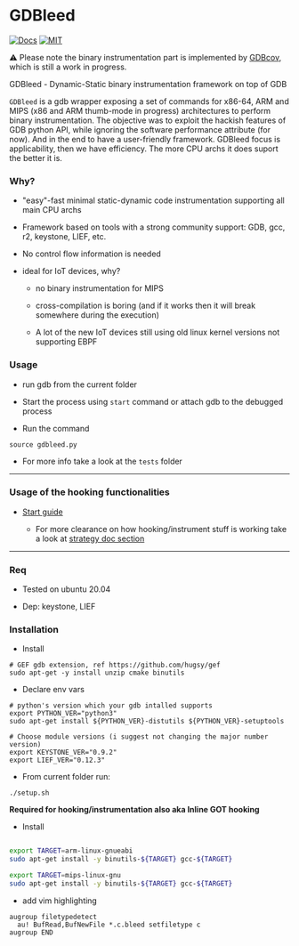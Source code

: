 # GDBleed

[![Docs](https://img.shields.io/badge/Documentation-blue.svg)](https://tin-z.github.io/gdbleed/) [![MIT](https://img.shields.io/packagist/l/doctrine/orm.svg?maxAge=2592000?style=plastic)](https://github.com/tin-z/GDBleed/blob/main/LICENSE)

:warning: Please note the binary instrumentation part is implemented by [GDBcov](README.gdbcov.md), which is still a work in progress.


GDBleed - Dynamic-Static binary instrumentation framework on top of GDB

`GDBleed` is a gdb wrapper exposing a set of commands for x86-64, ARM and MIPS
(x86 and ARM thumb-mode in progress) architectures to perform binary
instrumentation. The objective was to exploit the hackish features of GDB
python API, while ignoring the software performance attribute (for now). And in
the end to have a user-friendly framework. GDBleed focus is applicability, then
we have efficiency. The more CPU archs it does suport the better it is.



### Why?

 - "easy"-fast minimal static-dynamic code instrumentation supporting all main CPU archs

 - Framework based on tools with a strong community support: GDB, gcc, r2, keystone, LIEF, etc.

 - No control flow information is needed

 - ideal for IoT devices, why?

    * no binary instrumentation for MIPS

    * cross-compilation is boring (and if it works then it will break somewhere during the execution)

    * A lot of the new IoT devices still using old linux kernel versions not supporting EBPF



### Usage

 - run gdb from the current folder

 - Start the process using `start` command or attach gdb to the debugged process

 - Run the command 

```
source gdbleed.py
```

 - For more info take a look at the `tests` folder

---

### Usage of the hooking functionalities ###

 - [Start guide](https://tin-z.github.io/gdbleed/start/)

    * For more clearance on how hooking/instrument stuff is working take a look at [strategy doc section](https://tin-z.github.io/gdbleed/strategy/strategy/)

---

### Req

 - Tested on ubuntu 20.04

 - Dep: keystone, LIEF


### Installation

 - Install 
```
# GEF gdb extension, ref https://github.com/hugsy/gef
sudo apt-get -y install unzip cmake binutils
```

 - Declare env vars
```
# python's version which your gdb intalled supports
export PYTHON_VER="python3"
sudo apt-get install ${PYTHON_VER}-distutils ${PYTHON_VER}-setuptools

# Choose module versions (i suggest not changing the major number version)
export KEYSTONE_VER="0.9.2"
export LIEF_VER="0.12.3"
```

 - From current folder run:
```
./setup.sh

```


**Required for hooking/instrumentation also aka Inline GOT hooking**

 - Install
```sh

export TARGET=arm-linux-gnueabi
sudo apt-get install -y binutils-${TARGET} gcc-${TARGET}

export TARGET=mips-linux-gnu
sudo apt-get install -y binutils-${TARGET} gcc-${TARGET}
```

 - add vim highlighting

```vim
augroup filetypedetect
  au! BufRead,BufNewFile *.c.bleed setfiletype c
augroup END
```



